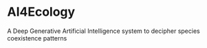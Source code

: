 # AI4Ecology
A Deep Generative Artificial Intelligence system to decipher species coexistence patterns
